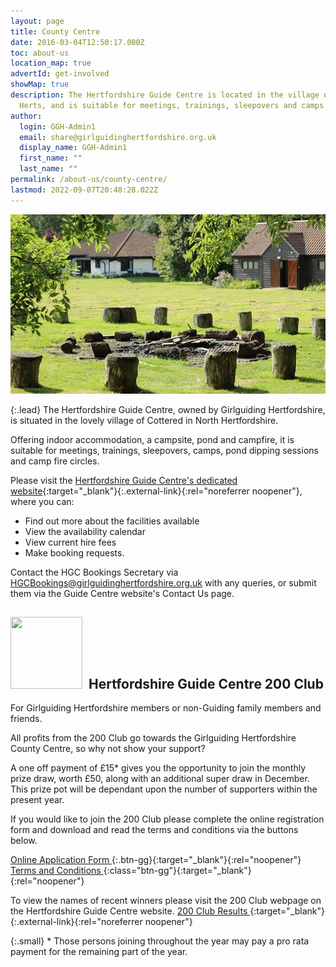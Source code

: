 ```yaml
---
layout: page
title: County Centre
date: 2016-03-04T12:50:17.000Z
toc: about-us
location_map: true
advertId: get-involved
showMap: true
description: The Hertfordshire Guide Centre is located in the village of Cottered in North
  Herts, and is suitable for meetings, trainings, sleepovers and camps.
author:
  login: GGH-Admin1
  email: share@girlguidinghertfordshire.org.uk
  display_name: GGH-Admin1
  first_name: ""
  last_name: ""
permalink: /about-us/county-centre/
lastmod: 2022-09-07T20:48:28.022Z
---
```

![Hertfordshire Guide Centre Campsite](/assets/images/2022/04/hgc_campsite.jpg)

{:.lead}
The Hertfordshire Guide Centre, owned by Girlguiding Hertfordshire, is situated in the lovely village of Cottered in North Hertfordshire.

Offering indoor accommodation, a campsite, pond and campfire, it is suitable for meetings, trainings, sleepovers, camps, pond dipping sessions and camp fire circles.  

Please visit the [Hertfordshire Guide Centre's dedicated website](http://www.hertsguidecentre.co.uk){:target="_blank"}{:.external-link}{:rel="noreferrer noopener"}, where you can:

- Find out more about the facilities available
- View the availability calendar
- View current hire fees
- Make booking requests.

Contact the HGC Bookings Secretary via <HGCBookings@girlguidinghertfordshire.org.uk> with any queries, or submit them via the Guide Centre website's Contact Us page.

## <img loading="lazy" class="alignleft wp-image-3945" style="margin-right: 10px;" src="/wp-content/uploads/2020/12/200-Club-Logo-150x150.jpg" alt="" width="115" height="115" srcset="/wp-content/uploads/2020/12/200-Club-Logo-150x150.jpg 150w, /wp-content/uploads/2020/12/200-Club-Logo.jpg 184w" sizes="(max-width: 115px) 100vw, 115px" />Hertfordshire Guide Centre 200 Club

For Girlguiding Hertfordshire members or non-Guiding family members and friends.  

All profits from the 200 Club go towards the Girlguiding Hertfordshire County Centre, so why not show your support?

A one off payment of £15* gives you the opportunity to join the monthly prize draw, worth £50, along with an additional super draw in December. This prize pot will be dependant upon the number of supporters within the present year.

If you would like to join the 200 Club please complete the online registration form and download and read the terms and conditions via the buttons below.

[Online Application Form <i class="fa fa-external-link"></i>](https://forms.office.com/Pages/ResponsePage.aspx?id=3yob_CzTykeMNWNnWM6OwYCE4GYtXJ9Ogtjv7oAM_iJUREpYRDhXREFSRVJWU0RPREhSWlhLUFNZUC4u){:.btn-gg}{:target="_blank"}{:rel="noopener"} [Terms and Conditions <i class="fa fa-download"></i>](/assets/docs/2022/2023-200-club-tscs.pdf){:class="btn-gg"}{:target="_blank"}{:rel="noopener"}

To view the names of recent winners please visit the 200 Club webpage on the Hertfordshire Guide Centre website. [200 Club Results <i class="fa fa-external-link"></i>](https://www.hertsguidecentre.co.uk/200-club.html){:target="_blank"}{:.external-link}{:rel="noreferrer noopener"}

{:.small}
\* Those persons joining throughout the year may pay a pro rata payment for the remaining part of the year.
